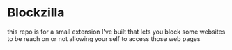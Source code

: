 # Blockzilla

this repo is for a small extension I've built that lets you block some websites to be reach on or not allowing your self to access those web pages
